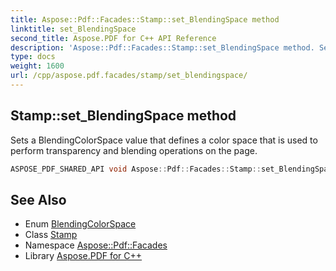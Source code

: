 ```yaml
---
title: Aspose::Pdf::Facades::Stamp::set_BlendingSpace method
linktitle: set_BlendingSpace
second_title: Aspose.PDF for C++ API Reference
description: 'Aspose::Pdf::Facades::Stamp::set_BlendingSpace method. Sets a BlendingColorSpace value that defines a color space that is used to perform transparency and blending operations on the page in C++.'
type: docs
weight: 1600
url: /cpp/aspose.pdf.facades/stamp/set_blendingspace/
---
```

## Stamp::set_BlendingSpace method


Sets a BlendingColorSpace value that defines a color space that is used to perform transparency and blending operations on the page.

```cpp
ASPOSE_PDF_SHARED_API void Aspose::Pdf::Facades::Stamp::set_BlendingSpace(BlendingColorSpace value)
```

## See Also

* Enum [BlendingColorSpace](../../blendingcolorspace/)
* Class [Stamp](../)
* Namespace [Aspose::Pdf::Facades](../../)
* Library [Aspose.PDF for C++](../../../)
